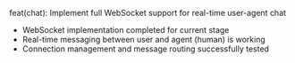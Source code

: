 feat(chat): Implement full WebSocket support for real-time user-agent chat
- WebSocket implementation completed for current stage
- Real-time messaging between user and agent (human) is working
- Connection management and message routing successfully tested